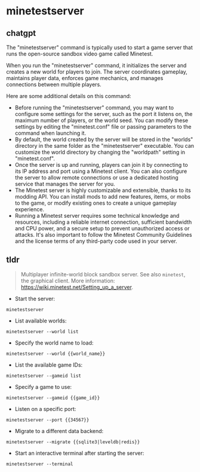 # minetestserver 
## chatgpt 
The "minetestserver" command is typically used to start a game server that runs the open-source sandbox video game called Minetest. 

When you run the "minetestserver" command, it initializes the server and creates a new world for players to join. The server coordinates gameplay, maintains player data, enforces game mechanics, and manages connections between multiple players.

Here are some additional details on this command:

- Before running the "minetestserver" command, you may want to configure some settings for the server, such as the port it listens on, the maximum number of players, or the world seed. You can modify these settings by editing the "minetest.conf" file or passing parameters to the command when launching it.
- By default, the world created by the server will be stored in the "worlds" directory in the same folder as the "minetestserver" executable. You can customize the world directory by changing the "worldpath" setting in "minetest.conf".
- Once the server is up and running, players can join it by connecting to its IP address and port using a Minetest client. You can also configure the server to allow remote connections or use a dedicated hosting service that manages the server for you.
- The Minetest server is highly customizable and extensible, thanks to its modding API. You can install mods to add new features, items, or mobs to the game, or modify existing ones to create a unique gameplay experience.
- Running a Minetest server requires some technical knowledge and resources, including a reliable internet connection, sufficient bandwidth and CPU power, and a secure setup to prevent unauthorized access or attacks. It's also important to follow the Minetest Community Guidelines and the license terms of any third-party code used in your server. 

## tldr 
 
> Multiplayer infinite-world block sandbox server.
> See also `minetest`, the graphical client.
> More information: <https://wiki.minetest.net/Setting_up_a_server>.

- Start the server:

`minetestserver`

- List available worlds:

`minetestserver --world list`

- Specify the world name to load:

`minetestserver --world {{world_name}}`

- List the available game IDs:

`minetestserver --gameid list`

- Specify a game to use:

`minetestserver --gameid {{game_id}}`

- Listen on a specific port:

`minetestserver --port {{34567}}`

- Migrate to a different data backend:

`minetestserver --migrate {{sqlite3|leveldb|redis}}`

- Start an interactive terminal after starting the server:

`minetestserver --terminal`
